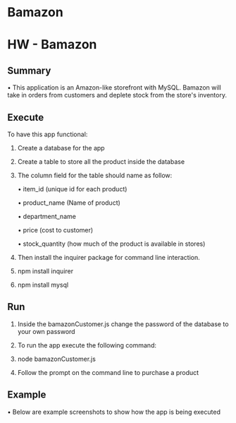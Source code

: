 # Bamazon


# HW - Bamazon


## Summary

• This application is an Amazon-like storefront with MySQL. Bamazon will take in orders from customers and deplete stock from the store's inventory.



## Execute

To have this app functional:

1. Create a database for the app

2. Create a table to store all the product inside the database

3. The column field for the table should name as follow:

	• item_id (unique id for each product)

	• product_name (Name of product)

	• department_name

	• price (cost to customer)

	• stock_quantity (how much of the product is available in stores)


4. Then install the inquirer package for command line interaction.

5. npm install inquirer

6. npm install mysql 

## Run

1. Inside the bamazonCustomer.js change the password of the database to your own password

2. To run the app execute the following command:

2. node bamazonCustomer.js

3. Follow the prompt on the command line to purchase a product

## Example

• Below are example screenshots to show how the app is being executed